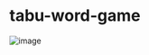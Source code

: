 # tabu-word-game
![image](https://user-images.githubusercontent.com/29106169/60460055-65729880-9c4b-11e9-8d54-18c3050be09a.png)
